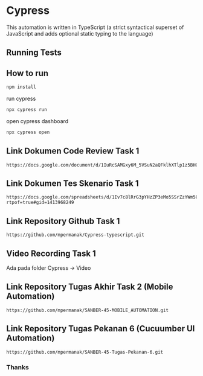 # Cypress
This automation is written in TypeScript (a strict syntactical superset of JavaScript and adds optional static typing to the language)

## Running Tests

## How to run

```bash
npm install
```
run cypress
```bash
npx cypress run
```
open cypress dashboard
```bash
npx cypress open
```
## Link Dokumen Code Review Task 1
```
https://docs.google.com/document/d/1IuRcSAMGxy6M_5VSuN2aQFklhXTlp1z5BHGBtxnpztM/edit
```
## Link Dokumen Tes Skenario Task 1
```
https://docs.google.com/spreadsheets/d/1Iv7c8lRrG3pYHzZP3eMo5SSrZzYWm5CF/edit?rtpof=true#gid=1413968249
```
## Link Repository Github Task 1
```
https://github.com/mpermanak/Cypress-typescript.git
```
## Video Recording Task 1
Ada pada folder Cypress -> Video

## Link Repository Tugas Akhir Task 2 (Mobile Automation)
```
https://github.com/mpermanak/SANBER-45-MOBILE_AUTOMATION.git
```
## Link Repository Tugas Pekanan 6 (Cucuumber UI Automation)
```
https://github.com/mpermanak/SANBER-45-Tugas-Pekanan-6.git
```

### Thanks
